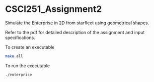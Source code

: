 # CSCI251_Assignment2

Simulate the Enterprise in 2D from starfleet using geometrical shapes.

Refer to the pdf for detailed description of the assignment and input specifications.

To create an executable 
```bash
make all
```

To run the executable
```bash
./enterprise
```